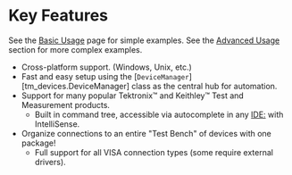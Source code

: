 # Key Features

See the [Basic Usage](./basic_usage.md) page for simple examples. See the
[Advanced Usage](advanced/advanced_usage.md) section for more
complex examples.

- Cross-platform support. (Windows, Unix, etc.)
- Fast and easy setup using the
    [`DeviceManager`][tm_devices.DeviceManager] class as the central hub
    for automation.
- Support for many popular Tektronix™ and Keithley™ Test and Measurement
    products.
    - Built in command tree, accessible via autocomplete in any <IDE:> with
        IntelliSense.
- Organize connections to an entire "Test Bench" of devices with one package!
    - Full support for all VISA connection types (some require external drivers).
